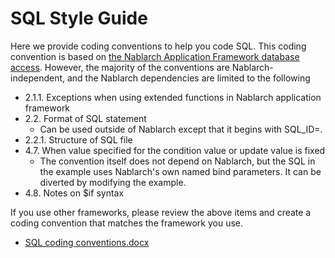 # SQL Style Guide

Here we provide coding conventions to help you code SQL.
This coding convention is based on [the Nablarch Application Framework database access](https://nablarch.github.io/docs/LATEST/doc/en/application_framework/application_framework/libraries/database_management.html).
However, the majority of the conventions are Nablarch-independent, and the Nablarch dependencies are limited to the following

- 2.1.1. Exceptions when using extended functions in Nablarch application framework
- 2.2. Format of SQL statement
    - Can be used outside of Nablarch except that it begins with SQL_ID=.
- 2.2.1. Structure of SQL file
- 4.7. When value specified for the condition value or update value is fixed
    - The convention itself does not depend on Nablarch, but the SQL in the example uses Nablarch's own named bind parameters. It can be diverted by modifying the example.
- 4.8. Notes on $if syntax

If you use other frameworks, please review the above items and create a coding convention that matches the framework you use.

- [SQL coding conventions.docx](./SQL_Coding_Conventions.docx?raw=true)
